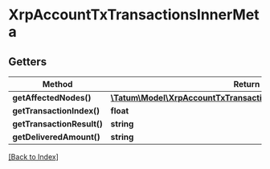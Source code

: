 # XrpAccountTxTransactionsInnerMeta

## Getters

Method | Return type | Description | Notes
------------ | ------------- | ------------- | -------------
**getAffectedNodes()** | [**\Tatum\Model\XrpAccountTxTransactionsInnerMetaAffectedNodesInner[]**](XrpAccountTxTransactionsInnerMetaAffectedNodesInner.md) |  | [optional]
**getTransactionIndex()** | **float** |  | [optional]
**getTransactionResult()** | **string** |  | [optional]
**getDeliveredAmount()** | **string** |  | [optional]

[[Back to Index]](../index.md)
